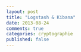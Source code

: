 ```yaml
---
layout: post
title: "Logstash & Kibana"
date: 2013-08-24
comments: true
categories: cryptographie
published: false
---
```

